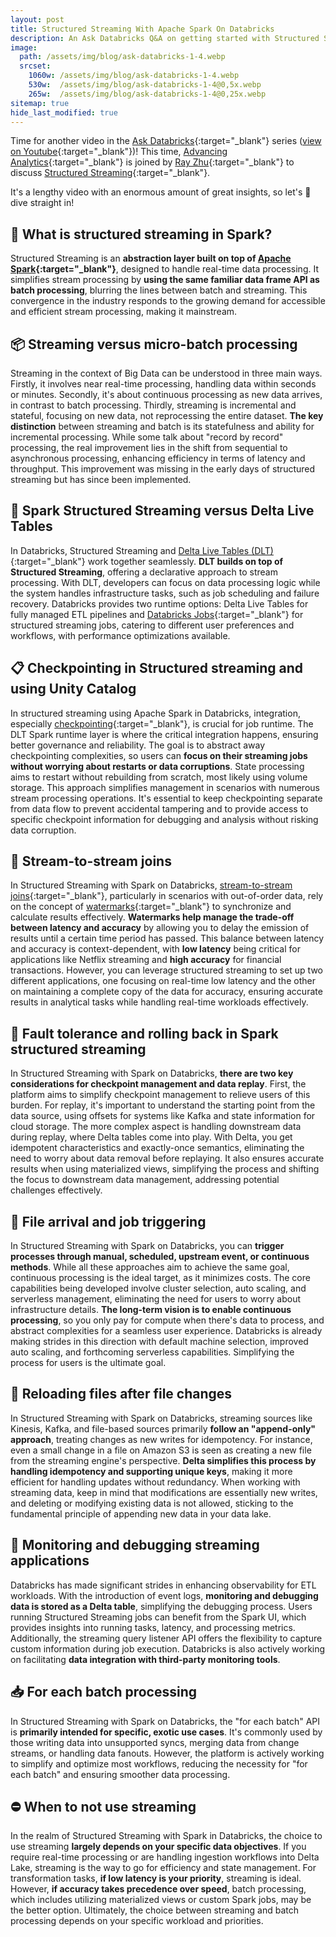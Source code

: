 ```yaml
---
layout: post
title: Structured Streaming With Apache Spark On Databricks
description: An Ask Databricks Q&A on getting started with Structured Streaming in Databricks
image: 
  path: /assets/img/blog/ask-databricks-1-4.webp
  srcset:
    1060w: /assets/img/blog/ask-databricks-1-4.webp
    530w:  /assets/img/blog/ask-databricks-1-4@0,5x.webp
    265w:  /assets/img/blog/ask-databricks-1-4@0,25x.webp
sitemap: true
hide_last_modified: true
---
```


Time for another video in the [Ask Databricks](https://www.advancinganalytics.co.uk/askdbx){:target="_blank"} series ([view on Youtube](https://www.youtube.com/watch?v=d905UJhIIHk){:target="_blank"})! This time, [Advancing Analytics](https://www.linkedin.com/company/advancing-analytics/){:target="_blank"} is joined by [Ray Zhu](https://www.linkedin.com/in/ray-zhu-67531245/?lipi=urn%3Ali%3Apage%3Ad_flagship3_pulse_read%3BW7IeAndOSfarWAsBl61NzQ%3D%3D){:target="_blank"} to discuss [Structured Streaming](https://docs.databricks.com/en/structured-streaming/index.html){:target="_blank"}.

It's a lengthy video with an enormous amount of great insights, so let's 🐬 dive straight in!

## 🌊 What is structured streaming in Spark?

Structured Streaming is an **abstraction layer built on top of [Apache Spark](https://spark.apache.org/){:target="_blank"}**, designed to handle real-time data processing. It simplifies stream processing by **using the same familiar data frame API as batch processing**, blurring the lines between batch and streaming. This convergence in the industry responds to the growing demand for accessible and efficient stream processing, making it mainstream.

## 📦 Streaming versus micro-batch processing

Streaming in the context of Big Data can be understood in three main ways. Firstly, it involves near real-time processing, handling data within seconds or minutes. Secondly, it's about continuous processing as new data arrives, in contrast to batch processing. Thirdly, streaming is incremental and stateful, focusing on new data, not reprocessing the entire dataset. **The key distinction** between streaming and batch is its statefulness and ability for incremental processing. While some talk about "record by record" processing, the real improvement lies in the shift from sequential to asynchronous processing, enhancing efficiency in terms of latency and throughput. This improvement was missing in the early days of structured streaming but has since been implemented.

## 🔧 Spark Structured Streaming versus Delta Live Tables

In Databricks, Structured Streaming and [Delta Live Tables (DLT)](https://www.databricks.com/product/delta-live-tables){:target="_blank"} work together seamlessly. **DLT builds on top of Structured Streaming**, offering a declarative approach to stream processing. With DLT, developers can focus on data processing logic while the system handles infrastructure tasks, such as job scheduling and failure recovery. Databricks provides two runtime options: Delta Live Tables for fully managed ETL pipelines and [Databricks Jobs](https://docs.databricks.com/en/workflows/index.html#what-is-databricks-jobs){:target="_blank"} for structured streaming jobs, catering to different user preferences and workflows, with performance optimizations available.

## 📋 Checkpointing in Structured streaming and using Unity Catalog

In structured streaming using Apache Spark in Databricks, integration, especially [checkpointing](https://docs.databricks.com/en/structured-streaming/query-recovery.html){:target="_blank"}, is crucial for job runtime. The DLT Spark runtime layer is where the critical integration happens, ensuring better governance and reliability. The goal is to abstract away checkpointing complexities, so users can **focus on their streaming jobs without worrying about restarts or data corruptions**. State processing aims to restart without rebuilding from scratch, most likely using volume storage. This approach simplifies management in scenarios with numerous stream processing operations. It's essential to keep checkpointing separate from data flow to prevent accidental tampering and to provide access to specific checkpoint information for debugging and analysis without risking data corruption.

## 👐 Stream-to-stream joins

In Structured Streaming with Spark on Databricks, [stream-to-stream joins](https://www.databricks.com/blog/2018/03/13/introducing-stream-stream-joins-in-apache-spark-2-3.html){:target="_blank"}, particularly in scenarios with out-of-order data, rely on the concept of [watermarks](https://www.databricks.com/blog/feature-deep-dive-watermarking-apache-spark-structured-streaming){:target="_blank"} to synchronize and calculate results effectively. **Watermarks help manage the trade-off between latency and accuracy** by allowing you to delay the emission of results until a certain time period has passed. This balance between latency and accuracy is context-dependent, with **low latency** being critical for applications like Netflix streaming and **high accuracy** for financial transactions. However, you can leverage structured streaming to set up two different applications, one focusing on real-time low latency and the other on maintaining a complete copy of the data for accuracy, ensuring accurate results in analytical tasks while handling real-time workloads effectively.

## 🚫 Fault tolerance and rolling back in Spark structured streaming

In Structured Streaming with Spark on Databricks, **there are two key considerations for checkpoint management and data replay**. First, the platform aims to simplify checkpoint management to relieve users of this burden. For replay, it's important to understand the starting point from the data source, using offsets for systems like Kafka and state information for cloud storage. The more complex aspect is handling downstream data during replay, where Delta tables come into play. With Delta, you get idempotent characteristics and exactly-once semantics, eliminating the need to worry about data removal before replaying. It also ensures accurate results when using materialized views, simplifying the process and shifting the focus to downstream data management, addressing potential challenges effectively.

## 📂 File arrival and job triggering

In Structured Streaming with Spark on Databricks, you can **trigger processes through manual, scheduled, upstream event, or continuous methods**. While all these approaches aim to achieve the same goal, continuous processing is the ideal target, as it minimizes costs. The core capabilities being developed involve cluster selection, auto scaling, and serverless management, eliminating the need for users to worry about infrastructure details. **The long-term vision is to enable continuous processing**, so you only pay for compute when there's data to process, and abstract complexities for a seamless user experience. Databricks is already making strides in this direction with default machine selection, improved auto scaling, and forthcoming serverless capabilities. Simplifying the process for users is the ultimate goal.

## 💾 Reloading files after file changes

In Structured Streaming with Spark on Databricks, streaming sources like Kinesis, Kafka, and file-based sources primarily **follow an "append-only" approach**, treating changes as new writes for idempotency. For instance, even a small change in a file on Amazon S3 is seen as creating a new file from the streaming engine's perspective. **Delta simplifies this process by handling idempotency and supporting unique keys**, making it more efficient for handling updates without redundancy. When working with streaming data, keep in mind that modifications are essentially new writes, and deleting or modifying existing data is not allowed, sticking to the fundamental principle of appending new data in your data lake.

## 👷 Monitoring and debugging streaming applications

Databricks has made significant strides in enhancing observability for ETL workloads. With the introduction of event logs, **monitoring and debugging data is stored as a Delta table**, simplifying the debugging process. Users running Structured Streaming jobs can benefit from the Spark UI, which provides insights into running tasks, latency, and processing metrics. Additionally, the streaming query listener API offers the flexibility to capture custom information during job execution. Databricks is also actively working on facilitating **data integration with third-party monitoring tools**.

## 📥 For each batch processing

In Structured Streaming with Spark on Databricks, the "for each batch" API is **primarily intended for specific, exotic use cases**. It's commonly used by those writing data into unsupported syncs, merging data from change streams, or handling data fanouts. However, the platform is actively working to simplify and optimize most workflows, reducing the necessity for "for each batch" and ensuring smoother data processing.

## ⛔ When to not use streaming

In the realm of Structured Streaming with Spark in Databricks, the choice to use streaming **largely depends on your specific data objectives**. If you require real-time processing or are handling ingestion workflows into Delta Lake, streaming is the way to go for efficiency and state management. For transformation tasks, **if low latency is your priority**, streaming is ideal. However, **if accuracy takes precedence over speed**, batch processing, which includes utilizing materialized views or custom Spark jobs, may be the better option. Ultimately, the choice between streaming and batch processing depends on your specific workload and priorities.